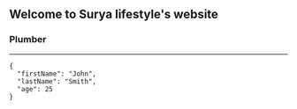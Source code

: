 ## Welcome to Surya lifestyle's website

### Plumber
----

```
{
  "firstName": "John",
  "lastName": "Smith",
  "age": 25
}
```
